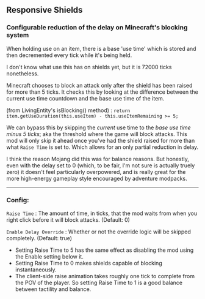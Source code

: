 ## Responsive Shields
### Configurable reduction of the delay on Minecraft's blocking system

When holding use on an item, there is a base 'use time' which is stored and then decremented every tick while it's being held.

I don't know what use this has on shields yet, but it is 72000 ticks nonetheless.

Minecraft chooses to block an attack only after the shield has been raised for more than 5 ticks.
It checks this by looking at the difference between the current use time countdown and the base use time of the item.

(from LivingEntity's isBlocking() method)
: `return item.getUseDuration(this.useItem) - this.useItemRemaining >= 5;`

We can bypass this by skipping the *current* use time to the *base use time minus 5 ticks*; aka the threshold where the game will block attacks.
This mod will only skip it ahead once you've had the shield raised for more than what `Raise Time` is set to. Which allows for an only partial reduction in delay.

I think the reason Mojang did this was for balance reasons. But honestly, even with the delay set to 0 (which, to be fair, I'm not sure is actually truely zero) it doesn't feel particularly overpowered, and is really great for the more high-energy gameplay style encouraged by adventure modpacks.

----------
### Config:

`Raise Time`
: The amount of time, in ticks, that the mod waits from when you right click before it will block attacks. (Default: 0)

`Enable Delay Override`
: Whether or not the override logic will be skipped completely. (Default: true)

- Setting Raise Time to 5 has the same effect as disabling the mod using the Enable setting below it.
- Setting Raise Time to 0 makes shields capable of blocking instantaneously.
- The client-side raise animation takes roughly one tick to complete from the POV of the player. So setting Raise Time to 1 is a good balance between tactility and balance.
